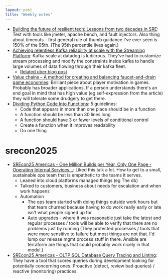 ```yaml
---
layout: post
title: "Weekly notes"
---
```


* [Building the future of resilient tech: Lessons from two decades in SRE](https://etedge-insights.com/technology/building-the-future-of-resilient-tech-lessons-from-two-decades-in-sre/): Test with tools like jmeter, apache bench, and fault injectors. Also thing about timeouts - first general rule of thumb guidance I've ever seen is 150% of the 95th. (The 95th percentile lives again.)
* [Achieving relentless Kafka reliability at scale with the Streaming Platform](https://www.datadoghq.com/blog/engineering/streaming-platform-kafka-custom-abstractions/): Kafka scale at datadog is ludicrous. They've had to customize stream processing and modify the constraints inside kafka to handle large volumes of data flowing through their kafka fleet.
  * [Related uber blog post](https://www.uber.com/en-FR/blog/kafka-async-queuing-with-consumer-proxy/)
* [Value chains – A method for creating and balancing faucet-and-drain game economies](https://lostgarden.com/2021/12/12/value-chains/): Brilliant piece about player motivation in games. Probably has broader applications. If a person understands there's an end goal in mind that has high value (eg self-expression from the article) they will tolerate some drudgery to get there.
* [Dividing Python Code Into Functions](https://drive.google.com/file/d/1i6YwFzOIy83x9Z7Ha-DS3tcqNkN85GU7/view): 5 guidelines:
  * Code that appears in more than one place should be in a function
  * A function should be less than 30 lines long
  * A function should have 3 or fewer levels of conditional control
  * Create a function when it improves readability
  * Do one thing

# srecon2025

* [SREcon25 Americas - One Million Builds per Year, Only One Page - Operating Internal Services...](https://www.youtube.com/watch?v=TIclAITnarY&list=WL&index=31): Liked this talk a lot. How to get to a small, sustainable ops team that is empathetic to the teams it serves.
  * Leaned into cloud platforms managed things (eg The db)
  * Talked to customers, business about needs for escalation and when work happens
  * Automation
    * The ops team started with doing things outside work hours but that team churned because having to do work really early or late isn't what people signed up for
    * Auto upgrades - where it was reasonable just take the latest and regular processes / tools will be able to verify that there are no problems just by running (They protected processes / tools that were more sensitive to failure but most things are not that. I'd lump our release mgmt process stuff in there. Ansible are terraform are things that could probably work nicely in that model.)
* [SREcon25 Americas - OLTP SQL Database Query Tracing and Linting](https://www.youtube.com/watch?v=d2bEAJHEguQ&list=WL&index=41): They have a tool that scores queries during development looking for potentially concerning ones. Proactive (detect, review bad queries) / reactive (monitoring) practices.